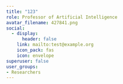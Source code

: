 ```yaml
---
title: "123"
role: Professor of Artificial Intelligence
avatar_filename: 427841.png
social:
  - display:
      header: false
    link: mailto:test@example.org
    icon_pack: fas
    icon: envelope
superuser: false
user_groups:
- Researchers
---
```

